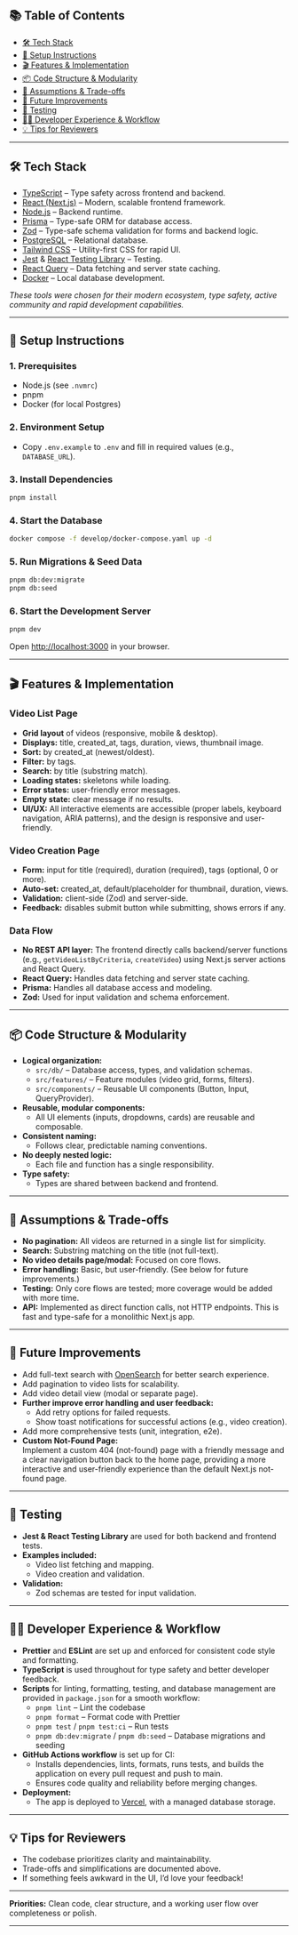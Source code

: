 ## 📚 Table of Contents

- [🛠️ Tech Stack](#-tech-stack)
- [📝 Setup Instructions](#-setup-instructions)
- [🎬 Features & Implementation](#-features--implementation)
- [📦 Code Structure & Modularity](#-code-structure--modularity)
- [📘 Assumptions & Trade-offs](#-assumptions--trade-offs)
- [🚀 Future Improvements](#-future-improvements)
- [🧪 Testing](#-testing)
- [👩‍💻 Developer Experience & Workflow](#-developer-experience--workflow)
- [💡 Tips for Reviewers](#-tips-for-reviewers)

---

## 🛠️ Tech Stack

- [TypeScript](https://www.typescriptlang.org/) – Type safety across frontend and backend.
- [React (Next.js)](https://nextjs.org/) – Modern, scalable frontend framework.
- [Node.js](https://nodejs.org/) – Backend runtime.
- [Prisma](https://www.prisma.io/) – Type-safe ORM for database access.
- [Zod](https://zod.dev/) – Type-safe schema validation for forms and backend logic.
- [PostgreSQL](https://www.postgresql.org/) – Relational database.
- [Tailwind CSS](https://tailwindcss.com/) – Utility-first CSS for rapid UI.
- [Jest](https://jestjs.io/) & [React Testing Library](https://testing-library.com/docs/react-testing-library/intro/) – Testing.
- [React Query](https://tanstack.com/query/latest) – Data fetching and server state caching.
- [Docker](https://www.docker.com/) – Local database development.

_These tools were chosen for their modern ecosystem, type safety, active community and rapid development capabilities._

---

## 📝 Setup Instructions

### 1. Prerequisites

- Node.js (see `.nvmrc`)
- pnpm
- Docker (for local Postgres)

### 2. Environment Setup

- Copy `.env.example` to `.env` and fill in required values (e.g., `DATABASE_URL`).

### 3. Install Dependencies

```sh
pnpm install
```

### 4. Start the Database

```sh
docker compose -f develop/docker-compose.yaml up -d
```

### 5. Run Migrations & Seed Data

```sh
pnpm db:dev:migrate
pnpm db:seed
```

### 6. Start the Development Server

```sh
pnpm dev
```

Open [http://localhost:3000](http://localhost:3000) in your browser.

---

## 🎬 Features & Implementation

### Video List Page

- **Grid layout** of videos (responsive, mobile & desktop).
- **Displays:** title, created_at, tags, duration, views, thumbnail image.
- **Sort:** by created_at (newest/oldest).
- **Filter:** by tags.
- **Search:** by title (substring match).
- **Loading states:** skeletons while loading.
- **Error states:** user-friendly error messages.
- **Empty state:** clear message if no results.
- **UI/UX:** All interactive elements are accessible (proper labels, keyboard navigation, ARIA patterns), and the design is responsive and user-friendly.

### Video Creation Page

- **Form:** input for title (required), duration (required), tags (optional, 0 or more).
- **Auto-set:** created_at, default/placeholder for thumbnail, duration, views.
- **Validation:** client-side (Zod) and server-side.
- **Feedback:** disables submit button while submitting, shows errors if any.

### Data Flow

- **No REST API layer:** The frontend directly calls backend/server functions (e.g., `getVideoListByCriteria`, `createVideo`) using Next.js server actions and React Query.
- **React Query:** Handles data fetching and server state caching.
- **Prisma:** Handles all database access and modeling.
- **Zod:** Used for input validation and schema enforcement.

---

## 📦 Code Structure & Modularity

- **Logical organization:**
  - `src/db/` – Database access, types, and validation schemas.
  - `src/features/` – Feature modules (video grid, forms, filters).
  - `src/components/` – Reusable UI components (Button, Input, QueryProvider).
- **Reusable, modular components:**
  - All UI elements (inputs, dropdowns, cards) are reusable and composable.
- **Consistent naming:**
  - Follows clear, predictable naming conventions.
- **No deeply nested logic:**
  - Each file and function has a single responsibility.
- **Type safety:**
  - Types are shared between backend and frontend.

---

## 📘 Assumptions & Trade-offs

- **No pagination:** All videos are returned in a single list for simplicity.
- **Search:** Substring matching on the title (not full-text).
- **No video details page/modal:** Focused on core flows.
- **Error handling:** Basic, but user-friendly. (See below for future improvements.)
- **Testing:** Only core flows are tested; more coverage would be added with more time.
- **API:** Implemented as direct function calls, not HTTP endpoints. This is fast and type-safe for a monolithic Next.js app.

---

## 🚀 Future Improvements

- Add full-text search with [OpenSearch](https://opensearch.org/) for better search experience.
- Add pagination to video lists for scalability.
- Add video detail view (modal or separate page).
- **Further improve error handling and user feedback:**
  - Add retry options for failed requests.
  - Show toast notifications for successful actions (e.g., video creation).
- Add more comprehensive tests (unit, integration, e2e).
- **Custom Not-Found Page:**  
  Implement a custom 404 (not-found) page with a friendly message and a clear navigation button back to the home page, providing a more interactive and user-friendly experience than the default Next.js not-found page.

---

## 🧪 Testing

- **Jest & React Testing Library** are used for both backend and frontend tests.
- **Examples included:**
  - Video list fetching and mapping.
  - Video creation and validation.
- **Validation:**
  - Zod schemas are tested for input validation.

---

## 👩‍💻 Developer Experience & Workflow

- **Prettier** and **ESLint** are set up and enforced for consistent code style and formatting.
- **TypeScript** is used throughout for type safety and better developer feedback.
- **Scripts** for linting, formatting, testing, and database management are provided in `package.json` for a smooth workflow:
  - `pnpm lint` – Lint the codebase
  - `pnpm format` – Format code with Prettier
  - `pnpm test` / `pnpm test:ci` – Run tests
  - `pnpm db:dev:migrate` / `pnpm db:seed` – Database migrations and seeding
- **GitHub Actions workflow** is set up for CI:
  - Installs dependencies, lints, formats, runs tests, and builds the application on every pull request and push to main.
  - Ensures code quality and reliability before merging changes.
- **Deployment:**
  - The app is deployed to [Vercel](https://video-library-dashboard.vercel.app), with a managed database storage.

---

## 💡 Tips for Reviewers

- The codebase prioritizes clarity and maintainability.
- Trade-offs and simplifications are documented above.
- If something feels awkward in the UI, I’d love your feedback!

---

**Priorities:** Clean code, clear structure, and a working user flow over completeness or polish.

---
